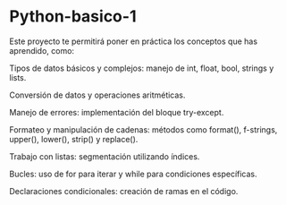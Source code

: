 # Python-basico-1


Este proyecto te permitirá poner en práctica los conceptos que has aprendido, como:

Tipos de datos básicos y complejos: manejo de int, float, bool, strings y lists.

Conversión de datos y operaciones aritméticas.

Manejo de errores: implementación del bloque try-except.

Formateo y manipulación de cadenas: métodos como format(), f-strings, upper(), lower(), strip() y replace().

Trabajo con listas: segmentación utilizando índices.

Bucles: uso de for para iterar y while para condiciones específicas.

Declaraciones condicionales: creación de ramas en el código.
